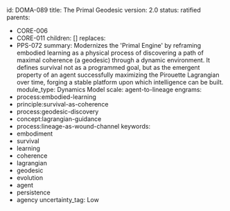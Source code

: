 id: DOMA-089
title: The Primal Geodesic
version: 2.0
status: ratified
parents:
- CORE-006
- CORE-011
children: []
replaces:
- PPS-072
summary: Modernizes the 'Primal Engine' by reframing embodied learning as a physical
  process of discovering a path of maximal coherence (a geodesic) through a dynamic
  environment. It defines survival not as a programmed goal, but as the emergent property
  of an agent successfully maximizing the Pirouette Lagrangian over time, forging
  a stable platform upon which intelligence can be built.
module_type: Dynamics Model
scale: agent-to-lineage
engrams:
- process:embodied-learning
- principle:survival-as-coherence
- process:geodesic-discovery
- concept:lagrangian-guidance
- process:lineage-as-wound-channel
keywords:
- embodiment
- survival
- learning
- coherence
- lagrangian
- geodesic
- evolution
- agent
- persistence
- agency
uncertainty_tag: Low